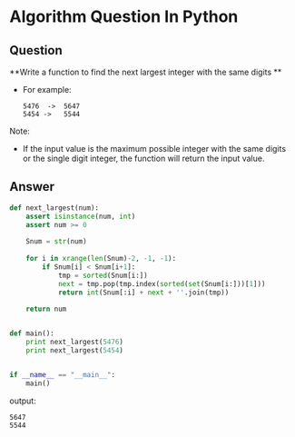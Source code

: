 Algorithm Question In Python
============================

## Question

**Write a function to find the next largest integer with the same digits **


* For example:

    ```
    5476  ->  5647
    5454 ->   5544
    ```

Note:

- If the input value is the maximum possible integer with the same digits or the single digit integer,
the function will return the input value.


## Answer

```python
def next_largest(num):
    assert isinstance(num, int)
    assert num >= 0
    
    Snum = str(num)
    
    for i in xrange(len(Snum)-2, -1, -1):
        if Snum[i] < Snum[i+1]:
            tmp = sorted(Snum[i:])
            next = tmp.pop(tmp.index(sorted(set(Snum[i:]))[1]))
            return int(Snum[:i] + next + ''.join(tmp))
            
    return num


def main():
    print next_largest(5476)
    print next_largest(5454)


if __name__ == "__main__":
    main()
```

output:

```
5647
5544
```